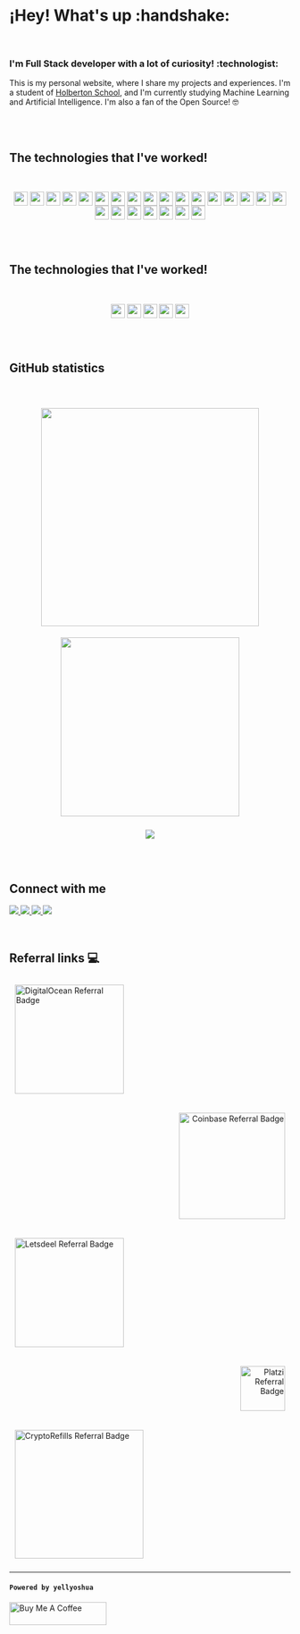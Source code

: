 <!-- Icons: https://github.com/ikatyang/emoji-cheat-sheet/blob/master/README.md -->
<h1 align="left" style="font-weight:bold;">¡Hey! What's up :handshake:</h1>

</br>

<h3 align="left">I'm Full Stack developer with a lot of curiosity! :technologist:</h3>

This is my personal website, where I share my projects and experiences. I'm a
student of [Holberton School](https://www.holbertonschool.com/en/), and I'm
currently studying Machine Learning and Artificial Intelligence. I'm also a fan
of the Open Source! :nerd_face:

</br>

</br>

<h2 style="font-weight:bold;" align="left">The technologies that I've worked!</h2>

</br>

<p align="center">
<img align="center" src="https://img.shields.io/badge/GIT-black.svg?style=flat-square&logo=git" height="25">
<img align="center" src="https://img.shields.io/badge/JIRA-black.svg?style=flat-square&logo=jira&logoColor=blue" height="25">
<img align="center" src="https://img.shields.io/badge/GitHub Actions-black.svg?style=flat-square&logo=githubactions" height="25">
<img align="center" src="https://img.shields.io/badge/Golang-black.svg?style=flat-square&logo=go" height="25">
<img align="center" src="https://img.shields.io/badge/Node JS-black.svg?style=flat-square&logo=nodedotjs" height="25">
<img align="center" src="https://img.shields.io/badge/Graphql-black.svg?style=flat-square&logo=graphql" height="25">
<img align="center" src="https://img.shields.io/badge/Nginx-black.svg?style=flat-square&logo=nginx" height="25">
<img align="center" src="https://img.shields.io/badge/Docker-black.svg?style=flat-square&logo=docker" height="25">
<img align="center" src="https://img.shields.io/badge/MongoDB-black.svg?style=flat-square&logo=mongodb" height="25">
<img align="center" src="https://img.shields.io/badge/TypeScript-black.svg?style=flat-square&logo=typescript" height="25">
<img align="center" src="https://img.shields.io/badge/Javascript-black.svg?style=flat-square&logo=javascript" height="25">
<img align="center" src="https://img.shields.io/badge/Tailwind CSS-black.svg?style=flat-square&logo=tailwindcss" height="25">
<img align="center" src="https://img.shields.io/badge/Next.js-black.svg?style=flat-square&logo=nextdotjs" height="25">
<img align="center" src="https://img.shields.io/badge/React-black.svg?style=flat-square&logo=react" height="25">
<img align="center" src="https://img.shields.io/badge/React Native-black.svg?style=flat-square&logo=react" height="25">
<img align="center" src="https://img.shields.io/badge/Flutter-black.svg?style=flat-square&logo=flutter" height="25">
<img align="center" src="https://img.shields.io/badge/Jest-black.svg?style=flat-square&logo=jest" height="25">
<img align="center" src="https://img.shields.io/badge/Testing Library-black.svg?style=flat-square&logo=testing-library" height="25">
<img align="center" src="https://img.shields.io/badge/Testing Library/React-black.svg?style=flat-square&logo=testing-library" height="25">
<img align="center" src="https://img.shields.io/badge/Google Cloud-black.svg?style=flat-square&logo=google-cloud" height="25">
<img align="center" src="https://img.shields.io/badge/Firebase-black.svg?style=flat-square&logo=firebase" height="25">
<img align="center" src="https://img.shields.io/badge/Amazon S3-black.svg?style=flat-square&logo=amazon-s3" height="25">
<img align="center" src="https://img.shields.io/badge/Cloudflare Workers-black.svg?style=flat-square&logo=cloudflare" height="25">
<img align="center" src="https://img.shields.io/badge/Digital Ocean-black.svg?style=flat-square&logo=digitalocean" height="25">
</p>

</br>

</br>

<h2 style="font-weight:bold;" align="left">The technologies that I've worked!</h2>

</br>

<p align="center">
<img align="center" src="https://img.shields.io/badge/JavaScript-black.svg?style=flat-square&logo=javascript" height="25">
<img align="center" src="https://img.shields.io/badge/TypeScript-black.svg?style=flat-square&logo=typescript" height="25">
<img align="center" src="https://img.shields.io/badge/C-black.svg?style=flat-square&logo=c" height="25">
<img align="center" src="https://img.shields.io/badge/Go-black.svg?style=flat-square&logo=go" height="25">
<img align="center" src="https://img.shields.io/badge/Flutter-black.svg?style=flat-square&logo=flutter" height="25">
</p>

</br>

</br>

<h2 align="left" style="font-weight:bold;">GitHub statistics</h2>

</br>

<p align="center">
<img src="https://github-readme-stats.vercel.app/api?username=yellyoshua&show_icons=true&locale=en&include_all_commits=true&bg_color=0d1117&text_color=ffffff" style="margin-top:10px;margin-bottom:10px;margin-left:5px;margin-right:5px;" width="390px" />
<img src="https://github-readme-stats.vercel.app/api/top-langs?username=yellyoshua&show_icons=true&locale=en&layout=compact&bg_color=0d1117&text_color=ffffff" style="margin-top:10px;margin-bottom:10px;margin-left:5px;margin-right:5px;" width="320px" />
</p>

<p align="center">
<img src="https://github-readme-streak-stats.herokuapp.com/?user=yellyoshua&theme=dark&background=0d1117" />
</p>

</br>
</br>

<h2 align="left" style="font-weight:bold;">Connect with me</h2>

<p align="left">
  <a href="https://short.yoshualopez.com/linkedin">
    <img src="https://img.shields.io/badge/Yoshua L&oacute;pez-black.svg?style=flat-square&logo=linkedin&logoColor=blue">
  </a>
  <a href="https://short.yoshualopez.com/twitter">
    <img src="https://img.shields.io/badge/@yellyoshua-black.svg?style=flat-square&logo=twitter">
  </a>
  <a href="mailto:me@yoshualopez.com">
    <img src="https://img.shields.io/badge/me@yoshualopez.com-black.svg?style=flat-square&logo=gmail">
  </a>
  <a href="https://yoshualopez.com">
    <img src="https://img.shields.io/badge/yoshualopez.com-black.svg?style=flat-square&logo=google-chrome&logoColor=white">
  </a>
</p>

</br>

<h2 align="left" style="font-weight:bold;">Referral links 💻</h2>

<p align="left">
<a href="https://short.yoshualopez.com/digitalocean">
  <img src="https://web-platforms.sfo2.cdn.digitaloceanspaces.com/WWW/Badge%201.svg" alt="DigitalOcean Referral Badge" style="margin-top:10px;margin-bottom:10px;margin-left:10px;margin-right:10px" width="195"></img>
</a>
</p>

<p align="right">
<a href="https://short.yoshualopez.com/coinbase">
  <img src="https://images.ctfassets.net/q5ulk4bp65r7/3TBS4oVkD1ghowTqVQJlqj/2dfd4ea3b623a7c0d8deb2ff445dee9e/Consumer_Wordmark.svg" alt="Coinbase Referral Badge" width="190" style="margin-top:10px;margin-bottom:10px;margin-left:10px;margin-right:10px"></img>
</a>
</p>

<p align="left">
<a href="https://short.yoshualopez.com/letsdeel">
  <img src="https://www.letsdeel.com/hubfs/deel-blue.svg" alt="Letsdeel Referral Badge" width="195" style="margin-top:10px;margin-bottom:10px;margin-left:10px;margin-right:10px"></img>
</a>
</p>

<p align="right">
<a href="https://short.yoshualopez.com/platzi">
  <img src="https://static.platzi.com/media/platzi-isotipo@2x.png" alt="Platzi Referral Badge" width="80" height="80" style="margin-top:10px;margin-bottom:10px;margin-left:10px;margin-right:10px"></img>
</a>
</p>

<p align="left">
<a href="https://short.yoshualopez.com/cryptorefills">
  <img src="https://www.cryptorefills.com/logo.57d1e7d5dfe6b9e0265e.svg" alt="CryptoRefills Referral Badge" width="230" style="margin-top:10px;margin-bottom:10px;margin-left:10px;margin-right:10px"></img>
</a>
</p>

---

#### `Powered by yellyoshua `

<a href="https://www.buymeacoffee.com/yellyoshua" target="_blank"><img src="https://cdn.buymeacoffee.com/buttons/v2/default-yellow.png" alt="Buy Me A Coffee" height="41" width="174" ></a>
